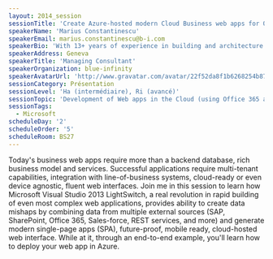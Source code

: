 ```yaml
---
layout: 2014_session
sessionTitle: 'Create Azure-hosted modern Cloud Business web apps for Office 365'
speakerName: 'Marius Constantinescu'
speakerEmail: marius.constantinescu@b-i.com
speakerBio: 'With 13+ years of experience in building and architecture of web solutions, Marius is also MVP SharePoint, taking up the role of Managing Consultant with blue-infinity. As consultant he focuses particularly on SharePoint and/or Office 365 based solutions, around enterprise search, content management and collaboration, business process automation, frequently involved in information architecture and governance planning or ERP/CRM integration solutions. As Senior Architect, his main areas of expertise include Microsoft SharePoint, Office 365 and enterprise web solutions. He is a Microsoft Certified Trainer (MCT) for more than 5 years, holding a number of professional certifications (MCSE, MCITP, MCSD, and more...) for the business applications listed above.'
speakerAddress: Geneva
speakerTitle: 'Managing Consultant'
speakerOrganization: blue-infinity
speakerAvatarUrl: 'http://www.gravatar.com/avatar/22f52da8f1b6268254b871ab8f3e5348?size=200&default=mm'
sessionCategory: Présentation
sessionLevel: 'Ha (intermédiaire), Ri (avancé)'
sessionTopic: 'Development of Web apps in the Cloud (using Office 365 and Azure)'
sessionTags:
  - Microsoft
scheduleDay: '2'
scheduleOrder: '5'
scheduleRoom: BS27
---
```


Today's business web apps require more than a backend database, rich business model and services. Successful applications require multi-tenant capabilities, integration with line-of-business systems, cloud-ready or even device agnostic, fluent web interfaces. Join me in this session to learn how Microsoft Visual Studio 2013 LightSwitch, a real revolution in rapid building of even most complex web applications, provides ability to create data mishaps by combining data from multiple external sources (SAP, SharePoint, Office 365, Sales-force, REST services, and more) and generate modern single-page apps (SPA), future-proof, mobile ready, cloud-hosted web interface. While at it, through an end-to-end example, you'll learn how to deploy your web app in Azure.
